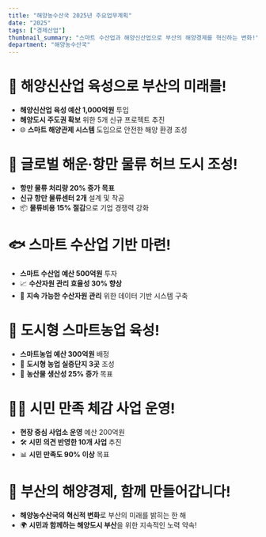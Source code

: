 ```yaml
---
title: "해양농수산국 2025년 주요업무계획"
date: "2025"
tags: ["경제산업"]
thumbnail_summary: "스마트 수산업과 해양신산업으로 부산의 해양경제를 혁신하는 변화!"
department: "해양농수산국"
---
```


# 🌊 해양신산업 **육성**으로 부산의 미래를!

- **해양신산업 육성 예산 1,000억원** 투입
- **해양도시 주도권 확보** 위한 5개 신규 프로젝트 추진
- 🌐 **스마트 해양관제 시스템** 도입으로 안전한 해양 환경 조성

# 🚢 글로벌 해운‧항만 물류 **허브 도시** 조성!

- **항만 물류 처리량 20% 증가 목표**
- **신규 항만 물류센터 2개** 설계 및 착공
- 📦 **물류비용 15% 절감**으로 기업 경쟁력 강화

# 🐟 스마트 수산업 **기반 마련**!

- **스마트 수산업 예산 500억원** 투자
- 📈 **수산자원 관리 효율성 30% 향상**
- 🌱 **지속 가능한 수산자원 관리** 위한 데이터 기반 시스템 구축

# 🌱 도시형 스마트농업 **육성**!

- **스마트농업 예산 300억원** 배정
- 🚜 **도시형 농업 실증단지 3곳** 조성
- 🌾 **농산물 생산성 25% 증가** 목표

# 👩‍🌾 시민 만족 **체감 사업** 운영!

- **현장 중심 사업소 운영** 예산 200억원
- 🛠️ **시민 의견 반영한 10개 사업** 추진
- 📊 **시민 만족도 90% 이상** 목표

# 🌟 부산의 해양경제, **함께 만들어갑니다!**

- **해양농수산국의 혁신적 변화**로 부산의 미래를 밝히는 한 해
- 🌍 **시민과 함께하는 해양도시 부산**을 위한 지속적인 노력 약속!